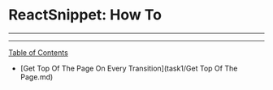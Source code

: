 # ReactSnippet: How To

-----

-----

[Table of Contents](toc.md)

* [Get Top Of The Page On Every Transition](task1/Get Top Of The Page.md)
